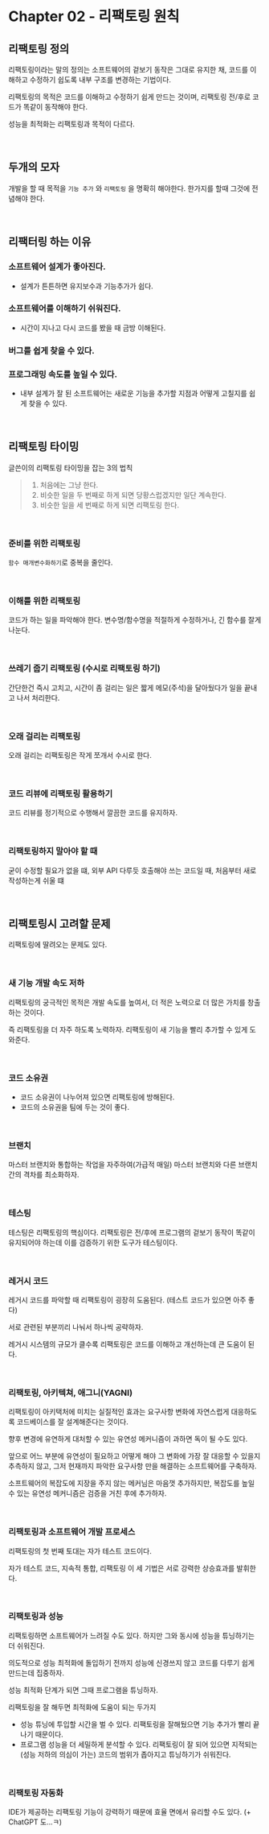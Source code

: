 # Chapter 02 - 리팩토링 원칙

## 리팩토링 정의

리팩토링이라는 말의 정의는 소프트웨어의 겉보기 동작은 그대로 유지한 채, 코드를 이해하고 수정하기 쉽도록 내부 구조를 변경하는 기법이다. 

리팩토링의 목적은 코드를 이해하고 수정하기 쉽게 만드는 것이며, 리팩토링 전/후로 코드가 똑같이 동작해야 한다.

성능을 최적화는 리팩토링과 목적이 다르다.

</br>

## 두개의 모자

개발을 할 때 목적을 `기능 추가` 와 `리팩토링` 을 명확히 해야한다. 한가지를 할때 그것에 전념해야 한다.

</br>

## 리팩터링 하는 이유
### 소프트웨어 설계가 좋아진다.
- 설계가 튼튼하면 유지보수과 기능추가가 쉽다.
### 소프트웨어를 이해하기 쉬워진다.
- 시간이 지나고 다시 코드를 봤을 때 금방 이해된다. 
### 버그를 쉽게 찾을 수 있다.
### 프로그래밍 속도를 높일 수 있다.
- 내부 설계가 잘 된 소프트웨어는 새로운 기능을 추가할 지점과 어떻게 고칠지를 쉽게 찾을 수 있다.

</br>

## 리팩토링 타이밍
글쓴이의 리팩토링 타이밍을 잡는 3의 법칙
> 1. 처음에는 그냥 한다.
> 2. 비슷한 일을 두 번째로 하게 되면 당황스럽겠지만 일단 계속한다.
> 3. 비슷한 일을 세 번째로 하게 되면 리팩토링 한다.

</br>

### 준비를 위한 리팩토링
`함수 매개변수화하기`로 중복을 줄인다.

</br>

### 이해를 위한 리팩토링
코드가 하는 일을 파악해야 한다. 변수명/함수명을 적절하게 수정하거나, 긴 함수를 잘게 나눈다.

</br>

### 쓰레기 줍기 리팩토링 (수시로 리팩토링 하기)
간단한건 즉시 고치고, 시간이 좀 걸리는 일은 짧게 메모(주석)을 달아뒀다가 일을 끝내고 나서 처리한다. 

</br>

### 오래 걸리는 리팩토링
오래 걸리는 리팩토링은 작게 쪼개서 수시로 한다. 

</br>

### 코드 리뷰에 리팩토링 활용하기
코드 리뷰를 정기적으로 수행해서 깔끔한 코드를 유지하자.

</br>

### 리팩토링하지 말아야 할 때
굳이 수정할 필요가 없을 떄, 외부 API 다루듯 호출해야 쓰는 코드일 때, 처음부터 새로 작성하는게 쉬울 떄

</br>

## 리팩토링시 고려할 문제
리팩토링에 딸려오는 문제도 있다.

</br>

### 새 기능 개발 속도 저하
리팩토링의 궁극적인 목적은 개발 속도를 높여서, 더 적은 노력으로 더 많은 가치를 창출하는 것이다.

즉 리팩토링을 더 자주 하도록 노력하자. 리팩토링이 새 기능을 빨리 추가할 수 있게 도와준다.

</br>

### 코드 소유권
- 코드 소유권이 나누어져 있으면 리팩토링에 방해된다.
- 코드의 소유권을 팀에 두는 것이 좋다. 

</br>

### 브랜치
마스터 브랜치와 통합하는 작업을 자주하여(가급적 매일) 마스터 브랜치와 다른 브랜치간의 격차를 최소화하자.

</br>

### 테스팅
테스팅은 리팩토링의 핵심이다. 리팩토링은 전/후에 프로그램의 겉보기 동작이 똑같이 유지되어야 하는데 이를 검증하기 위한 도구가 테스팅이다.

</br>

### 레거시 코드
레거시 코드를 파악할 때 리팩토링이 굉장히 도움된다. (테스트 코드가 있으면 아주 좋다)

서로 관련된 부분끼리 나눠서 하나씩 공략하자.

레거시 시스템의 규모가 클수록 리팩토링은 코드를 이해하고 개선하는데 큰 도움이 된다.

</br>

### 리팩토링, 아키텍쳐, 애그니(YAGNI)
리팩토링이 아키택처에 미치는 실질적인 효과는 요구사항 변화에 자연스럽게 대응하도록 코드베이스를 잘 설계해준다는 것이다.

향후 변경에 유연하게 대처할 수 있는 유연성 메커니즘이 과하면 독이 될 수도 있다.

앞으로 어느 부분에 유연성이 필요하고 어떻게 해야 그 변화에 가장 잘 대응할 수 있을지 추측하지 않고, 그저 현재까지 파악한 요구사항 만을 해결하는 소프트웨어를 구축하자.

소프트웨어의 복잡도에 지장을 주지 않는 메커님은 마음껏 추가하지만, 복잡도를 높일 수 있는 유연성 메커니즘은 검증을 거친 후에 추가하자.

</br>

### 리팩토링과 소프트웨어 개발 프로세스

리팩토링의 첫 번째 토대는 자가 테스트 코드이다.

자가 테스트 코드, 지속적 통합, 리팩토링 이 세 기법은 서로 강력한 상승효과를 발휘한다.

</br>

### 리팩토링과 성능
리팩토링하면 소프트웨어가 느려질 수도 있다. 하지만 그와 동시에 성능을 튜닝하기는 더 쉬워진다.

의도적으로 성능 최적화에 돌입하기 전까지 성능에 신경쓰지 않고 코드를 다루기 쉽게 만드는데 집중하자.

성능 최적화 단계가 되면 그때 프로그램을 튜닝하자.

리팩토링을 잘 해두면 최적화에 도움이 되는 두가지
- 성능 튜닝에 투입할 시간을 벌 수 있다. 리팩토링을 잘해뒀으면 기능 추가가 빨리 끝나기 때문이다.
- 프로그램 성능을 더 세밀하게 분석할 수 있다. 리팩토링이 잘 되어 있으면 지적되는(성능 저하의 의심이 가는) 코드의 범위가 좁아지고 튜닝하기가 쉬워진다.

</br>

### 리팩토링 자동화
IDE가 제공하는 리팩토링 기능이 강력하기 때문에 효율 면에서 유리할 수도 있다. (+ ChatGPT 도...ㅋ)